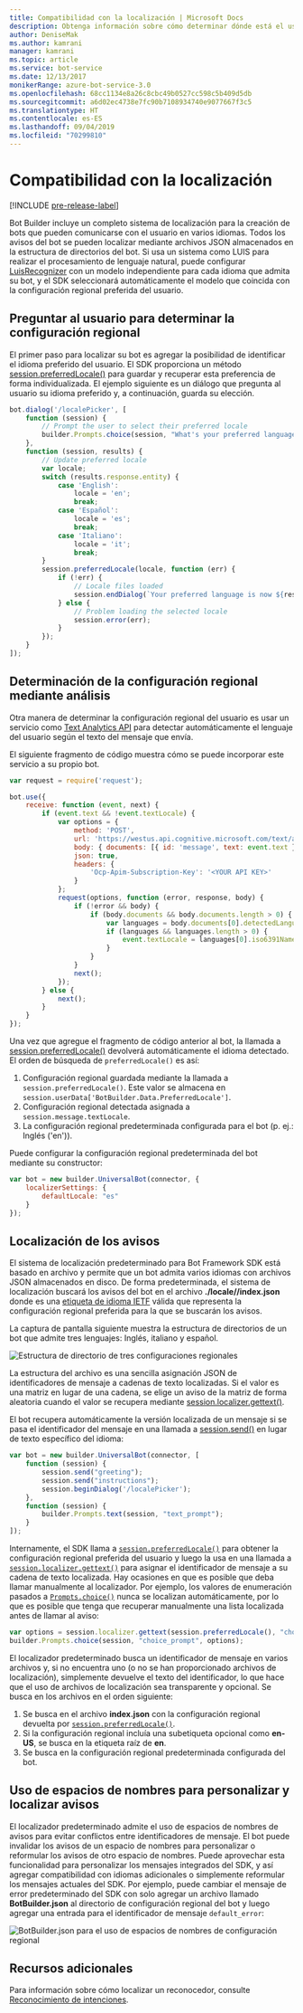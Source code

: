 ```yaml
---
title: Compatibilidad con la localización | Microsoft Docs
description: Obtenga información sobre cómo determinar dónde está el usuario y habilitar la funcionalidad de localización mediante Bot Framework SDK para Node.js.
author: DeniseMak
ms.author: kamrani
manager: kamrani
ms.topic: article
ms.service: bot-service
ms.date: 12/13/2017
monikerRange: azure-bot-service-3.0
ms.openlocfilehash: 68cc1134e8a26c8cbc49b0527cc598c5b409d5db
ms.sourcegitcommit: a6d02ec4738e7fc90b7108934740e9077667f3c5
ms.translationtype: HT
ms.contentlocale: es-ES
ms.lasthandoff: 09/04/2019
ms.locfileid: "70299810"
---
```

# <a name="support-localization"></a>Compatibilidad con la localización

[!INCLUDE [pre-release-label](../includes/pre-release-label-v3.md)]

Bot Builder incluye un completo sistema de localización para la creación de bots que pueden comunicarse con el usuario en varios idiomas. Todos los avisos del bot se pueden localizar mediante archivos JSON almacenados en la estructura de directorios del bot. Si usa un sistema como LUIS para realizar el procesamiento de lenguaje natural, puede configurar [LuisRecognizer][LUISRecognizer] con un modelo independiente para cada idioma que admita su bot, y el SDK seleccionará automáticamente el modelo que coincida con la configuración regional preferida del usuario.

## <a name="determine-the-locale-by-prompting-the-user"></a>Preguntar al usuario para determinar la configuración regional
El primer paso para localizar su bot es agregar la posibilidad de identificar el idioma preferido del usuario. El SDK proporciona un método [session.preferredLocale()][preferredLocal] para guardar y recuperar esta preferencia de forma individualizada. El ejemplo siguiente es un diálogo que pregunta al usuario su idioma preferido y, a continuación, guarda su elección.

``` javascript
bot.dialog('/localePicker', [
    function (session) {
        // Prompt the user to select their preferred locale
        builder.Prompts.choice(session, "What's your preferred language?", 'English|Español|Italiano');
    },
    function (session, results) {
        // Update preferred locale
        var locale;
        switch (results.response.entity) {
            case 'English':
                locale = 'en';
                break;
            case 'Español':
                locale = 'es';
                break;
            case 'Italiano':
                locale = 'it';
                break;
        }
        session.preferredLocale(locale, function (err) {
            if (!err) {
                // Locale files loaded
                session.endDialog(`Your preferred language is now ${results.response.entity}`);
            } else {
                // Problem loading the selected locale
                session.error(err);
            }
        });
    }
]);
```

## <a name="determine-the-locale-by-using-analytics"></a>Determinación de la configuración regional mediante análisis
Otra manera de determinar la configuración regional del usuario es usar un servicio como [Text Analytics API](/azure/cognitive-services/cognitive-services-text-analytics-quick-start) para detectar automáticamente el lenguaje del usuario según el texto del mensaje que envía.

El siguiente fragmento de código muestra cómo se puede incorporar este servicio a su propio bot.
``` javascript
var request = require('request');

bot.use({
    receive: function (event, next) {
        if (event.text && !event.textLocale) {
            var options = {
                method: 'POST',
                url: 'https://westus.api.cognitive.microsoft.com/text/analytics/v2.0/languages?numberOfLanguagesToDetect=1',
                body: { documents: [{ id: 'message', text: event.text }]},
                json: true,
                headers: {
                    'Ocp-Apim-Subscription-Key': '<YOUR API KEY>'
                }
            };
            request(options, function (error, response, body) {
                if (!error && body) {
                    if (body.documents && body.documents.length > 0) {
                        var languages = body.documents[0].detectedLanguages;
                        if (languages && languages.length > 0) {
                            event.textLocale = languages[0].iso6391Name;
                        }
                    }
                }
                next();
            });
        } else {
            next();
        }
    }
});
```

Una vez que agregue el fragmento de código anterior al bot, la llamada a [session.preferredLocale()][preferredLocal] devolverá automáticamente el idioma detectado. El orden de búsqueda de `preferredLocale()` es así:
1. Configuración regional guardada mediante la llamada a `session.preferredLocale()`. Este valor se almacena en `session.userData['BotBuilder.Data.PreferredLocale']`.
2. Configuración regional detectada asignada a `session.message.textLocale`.
3. La configuración regional predeterminada configurada para el bot (p. ej.: Inglés ('en')).

Puede configurar la configuración regional predeterminada del bot mediante su constructor:

```javascript
var bot = new builder.UniversalBot(connector, {
    localizerSettings: { 
        defaultLocale: "es" 
    }
});
```

## <a name="localize-prompts"></a>Localización de los avisos
El sistema de localización predeterminado para Bot Framework SDK está basado en archivo y permite que un bot admita varios idiomas con archivos JSON almacenados en disco. De forma predeterminada, el sistema de localización buscará los avisos del bot en el archivo **./locale/<IETF TAG>/index.json** donde <IETF TAG> es una [etiqueta de idioma IETF][IEFT] válida que representa la configuración regional preferida para la que se buscarán los avisos. 

La captura de pantalla siguiente muestra la estructura de directorios de un bot que admite tres lenguajes: Inglés, italiano y español.

![Estructura de directorio de tres configuraciones regionales](../media/locale-dir.png)

La estructura del archivo es una sencilla asignación JSON de identificadores de mensaje a cadenas de texto localizadas. Si el valor es una matriz en lugar de una cadena, se elige un aviso de la matriz de forma aleatoria cuando el valor se recupera mediante [session.localizer.gettext()][GetText]. 

El bot recupera automáticamente la versión localizada de un mensaje si se pasa el identificador del mensaje en una llamada a [session.send()](http://docs.botframework.com/node/builder/chat-reference/classes/_botbuilder_d_.session#send) en lugar de texto específico del idioma:

```javascript
var bot = new builder.UniversalBot(connector, [
    function (session) {
        session.send("greeting");
        session.send("instructions");
        session.beginDialog('/localePicker');
    },
    function (session) {
        builder.Prompts.text(session, "text_prompt");
    }
]);
```

Internamente, el SDK llama a [`session.preferredLocale()`][preferredLocale] para obtener la configuración regional preferida del usuario y luego la usa en una llamada a [`session.localizer.gettext()`][GetText] para asignar el identificador de mensaje a su cadena de texto localizada.  Hay ocasiones en que es posible que deba llamar manualmente al localizador. Por ejemplo, los valores de enumeración pasados a [`Prompts.choice()`][promptsChoice] nunca se localizan automáticamente, por lo que es posible que tenga que recuperar manualmente una lista localizada antes de llamar al aviso:

```javascript
var options = session.localizer.gettext(session.preferredLocale(), "choice_options");
builder.Prompts.choice(session, "choice_prompt", options);
```

El localizador predeterminado busca un identificador de mensaje en varios archivos y, si no encuentra uno (o no se han proporcionado archivos de localización), simplemente devuelve el texto del identificador, lo que hace que el uso de archivos de localización sea transparente y opcional.  Se busca en los archivos en el orden siguiente:

1. Se busca en el archivo **index.json** con la configuración regional devuelta por [`session.preferredLocale()`][preferredLocale].
2. Si la configuración regional incluía una subetiqueta opcional como **en-US**, se busca en la etiqueta raíz de **en**.
3. Se busca en la configuración regional predeterminada configurada del bot.

## <a name="use-namespaces-to-customize-and-localize-prompts"></a>Uso de espacios de nombres para personalizar y localizar avisos
El localizador predeterminado admite el uso de espacios de nombres de avisos para evitar conflictos entre identificadores de mensaje.  El bot puede invalidar los avisos de un espacio de nombres para personalizar o reformular los avisos de otro espacio de nombres.  Puede aprovechar esta funcionalidad para personalizar los mensajes integrados del SDK, y así agregar compatibilidad con idiomas adicionales o simplemente reformular los mensajes actuales del SDK.  Por ejemplo, puede cambiar el mensaje de error predeterminado del SDK con solo agregar un archivo llamado **BotBuilder.json** al directorio de configuración regional del bot y luego agregar una entrada para el identificador de mensaje `default_error`:

![BotBuilder.json para el uso de espacios de nombres de configuración regional](../media/locale-namespacing.png)


## <a name="additional-resources"></a>Recursos adicionales

Para información sobre cómo localizar un reconocedor, consulte [Reconocimiento de intenciones](bot-builder-nodejs-recognize-intent-messages.md).


[LUIS]: https://www.luis.ai/
[IMessage]: http://docs.botframework.com/node/builder/chat-reference/interfaces/_botbuilder_d_.imessage
[IntentRecognizerSetOptions]: https://docs.botframework.com/node/builder/chat-reference/interfaces/_botbuilder_d_.iintentrecognizersetoptions.html
[LUISRecognizer]: https://docs.botframework.com/node/builder/chat-reference/classes/_botbuilder_d_.luisrecognizer
[LUISSample]: https://aka.ms/v3-js-luisSample
[DisambiguationSample]: https://aka.ms/v3-js-onDisambiguateRoute
[preferredLocal]: https://docs.botframework.com/node/builder/chat-reference/classes/_botbuilder_d_.session#preferredlocale
[preferredLocale]: https://docs.botframework.com/node/builder/chat-reference/classes/_botbuilder_d_.session#preferredlocale
[promptsChoice]: https://docs.botframework.com/node/builder/chat-reference/interfaces/_botbuilder_d_.__global.iprompts.html#choice
[GetText]: https://docs.botframework.com/node/builder/chat-reference/interfaces/_botbuilder_d_.ilocalizer.html#gettext
[IEFT]: https://en.wikipedia.org/wiki/IETF_language_tag


